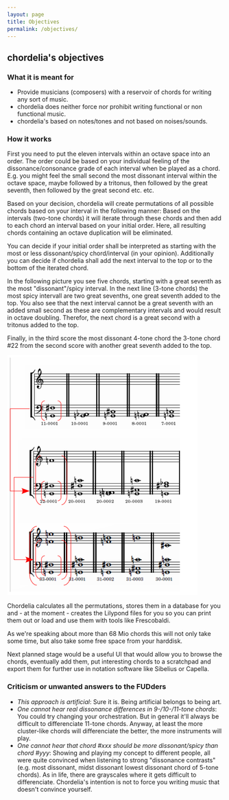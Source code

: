 ```yaml
---
layout: page
title: Objectives
permalink: /objectives/
---
```


## chordelia's objectives

### What it is meant for

  * Provide musicians (composers) with a reservoir of chords for writing any sort of music.
  * chordelia does neither force nor prohibit writing functional or non functional music.
  * chordelia's based on notes/tones and not based on noises/sounds.

### How it works
First you need to put the eleven intervals within an octave space into an order. The order could be based on your individual feeling of the dissonance/consonance grade of each interval when be played as a chord. E.g. you might feel the small second the most dissonant interval within the octave space, maybe followed by a tritonus, then followed by the great seventh, then followed by the great second etc. etc.

Based on your decision, chordelia will create permutations of all possible chords based on your interval in the following manner: Based on the intervals (two-tone chords) it will iterate through these chords and then add to each chord an interval based on your initial order. Here, all resulting chords containing an octave duplication will be eliminated.

You can decide if your initial order shall be interpreted as starting with the most or less dissonant/spicy chord/interval (in your opinion). Additionally you can decide if chordelia shall add the next interval to the top or to the bottom of the iterated chord. 

In the following picture you see five chords, starting with a great seventh as the most "dissonant"/spicy interval. In the next line (3-tone chords) the most spicy intervall are two great sevenths, one great seventh added to the top. You also see that the next interval cannot be a great seventh with an added small second as these are complementary intervals and would result in octave doubling. Therefor, the next chord is a great second with a tritonus added to the top.

Finally, in the third score the most dissonant 4-tone chord the 3-tone chord #22 from the second score with another great seventh added to the top.

![Spicy Intervalls](/img/spicy_intervalls.png)

Chordelia calculates all the permutations, stores them in a database for you and - at the moment - creates the Lilypond files for you so you can print them out or load and use them with tools like Frescobaldi.

As we're speaking about more than 68 Mio chords this will not only take some time, but also take some free space from your harddisk.

Next planned stage would be a useful UI that would allow you to browse the chords, eventually add them, put interesting chords to a scratchpad and export them for further use in notation software like Sibelius or Capella.



### Criticism or unwanted answers to the FUDders
  * *This approach is artificial*: Sure it is. Being artificial belongs to being art.
  * *One cannot hear real dissonance differences in 9-/10-/11-tone chords*: You could try changing your orchestration. But in general it'll always be difficult to differenciate 11-tone chords. Anyway, at least the more cluster-like chords will differenciate the better, the more instruments will play.
  * *One cannot hear that chord #xxx should be more dissonant/spicy than chord #yyy*: Showing and playing my concept to different people, all were quite convinced when listening to strong "dissonance contrasts" (e.g. most dissonant, midst dissonant lowest dissonant chord of 5-tone chords). As in life, there are grayscales where it gets difficult to differenciate. Chordelia's intention is not to force you writing music that doesn't convince yourself.